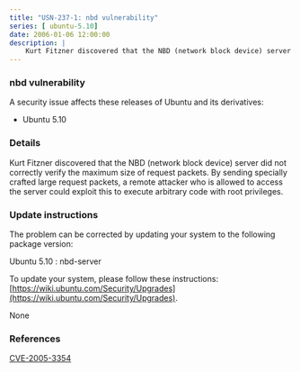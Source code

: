 ```yaml
---
title: "USN-237-1: nbd vulnerability"
series: [ ubuntu-5.10]
date: 2006-01-06 12:00:00
description: |
    Kurt Fitzner discovered that the NBD (network block device) server did not correctly verify the maximum size of request packets. By sending specially crafted large request packets, a remote attacker who is allowed to access the server could exploit this to execute arbitrary code with root privileges.
--- 
```

 
### nbd vulnerability

A security issue affects these releases of Ubuntu and its derivatives:

* Ubuntu 5.10

### Details

Kurt Fitzner discovered that the NBD (network block device) server did not correctly verify the maximum size of request packets. By sending specially crafted large request packets, a remote attacker who is allowed to access the server could exploit this to execute arbitrary code with root privileges.

### Update instructions

The problem can be corrected by updating your system to the following package version:

Ubuntu 5.10
 : nbd-server 

To update your system, please follow these instructions: [https://wiki.ubuntu.com/Security/Upgrades](https://wiki.ubuntu.com/Security/Upgrades).

None

### References

 [CVE-2005-3354](http://people.ubuntu.com/~ubuntu-security/cve/CVE-2005-3354)
 
